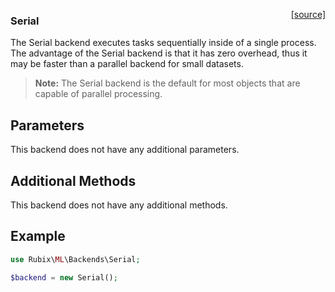 <span style="float:right;"><a href="https://github.com/RubixML/RubixML/blob/master/src/Backends/Serial.php">[source]</a></span>

### Serial
The Serial backend executes tasks sequentially inside of a single process. The advantage of the Serial backend is that it has zero overhead, thus it may be faster than a parallel backend for small datasets.

> **Note:** The Serial backend is the default for most objects that are capable of parallel processing.

## Parameters
This backend does not have any additional parameters.

## Additional Methods
This backend does not have any additional methods.

## Example
```php
use Rubix\ML\Backends\Serial;

$backend = new Serial();
```